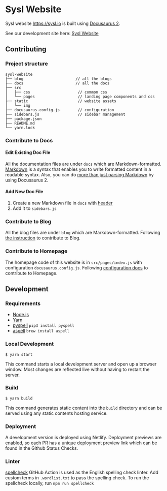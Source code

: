 # Sysl Website

Sysl website https://sysl.io is built using [Docusaurus 2](https://v2.docusaurus.io/).

See our development site here: [Sysl Website](https://vibrant-neumann-307d85.netlify.app/)

## Contributing

### Project structure

```
sysl-website
├── blog                       // all the blogs
├── docs                       // all the docs
├── src
│   ├── css                     // common css
│   └── pages                   // landing page components and css
├── static                      // website assets
│   └── img
├── docusaurus.config.js        // configuration
├── sidebars.js                 // sidebar management
├── package.json
├── README.md
└── yarn.lock
```

### Contribute to Docs

#### Edit Existing Doc File

All the documentation files are under `docs` which are Markdown-formatted. [Markdown](https://daringfireball.net/projects/markdown/syntax) is a syntax that enables you to write formatted content in a readable syntax. Also, you can do [more than just parsing Markdown](https://v2.docusaurus.io/docs/markdown-features) by using Docusaurus 2.


#### Add New Doc File

1. Create a new Markdown file in `docs` with [header](https://v2.docusaurus.io/docs/markdown-features#markdown-headers)
2. Add it to `sidebars.js`


### Contribute to Blog

All the blog files are under `blog` which are Markdown-formatted. Following [the instruction](https://v2.docusaurus.io/docs/blog) to contribute to Blog.


### Contribute to Homepage

The homepage code of this website is in `src/pages/index.js` with configuration `docusaurus.config.js`. Following [configuration docs](https://v2.docusaurus.io/docs/configuration) to contribute to Homepage.


## Development

### Requirements

* [Node.js](https://nodejs.org/en/download/)
* [Yarn](https://classic.yarnpkg.com/en/docs/install#mac-stable)
* [pyspell](https://facelessuser.github.io/pyspelling/) `pip3 install pyspell`
* [aspell](http://aspell.net/) `brew install aspell`


### Local Development

```
$ yarn start
```

This command starts a local development server and open up a browser window. Most changes are reflected live without having to restart the server.

### Build

```
$ yarn build
```

This command generates static content into the `build` directory and can be served using any static contents hosting service.

### Deployment

A development version is deployed using Netlify. Deployment previews are enabled, so each PR has a unique deployment preview link which can be found in the Github Status Checks.

### Linter

[spellcheck](https://github.com/marketplace/actions/github-spellcheck-action) GitHub Action is used as the English spelling check linter. Add custom terms in `.wordlist.txt` to pass the spelling check. To run the spellcheck locally, run `npm run spellcheck`
